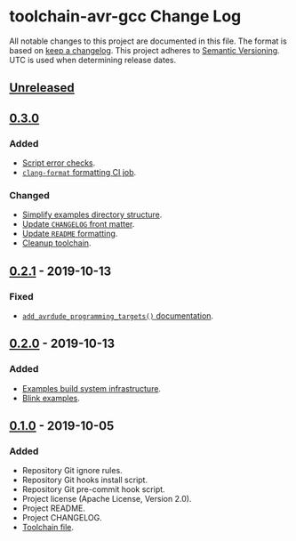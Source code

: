 # toolchain-avr-gcc Change Log
All notable changes to this project are documented in this file.
The format is based on [keep a changelog](https://keepachangelog.com/en/1.0.0/).
This project adheres to [Semantic Versioning](https://semver.org/).
UTC is used when determining release dates.

## [Unreleased](https://github.com/apcountryman/toolchain-avr-gcc/compare/master...develop)

## [0.3.0](https://github.com/apcountryman/toolchain-avr-gcc/compare/0.2.1...0.3.0)
### Added
- [Script error checks](https://github.com/apcountryman/toolchain-avr-gcc/issues/18).
- [`clang-format` formatting CI job](https://github.com/apcountryman/toolchain-avr-gcc/issues/25).

### Changed
- [Simplify examples directory structure](https://github.com/apcountryman/toolchain-avr-gcc/issues/19).
- [Update `CHANGELOG` front matter](https://github.com/apcountryman/toolchain-avr-gcc/issues/20).
- [Update `README` formatting](https://github.com/apcountryman/toolchain-avr-gcc/issues/21).
- [Cleanup toolchain](https://github.com/apcountryman/toolchain-avr-gcc/issues/22).

## [0.2.1](https://github.com/apcountryman/toolchain-avr-gcc/compare/0.2.0...0.2.1) - 2019-10-13
### Fixed
- [`add_avrdude_programming_targets()` documentation](https://github.com/apcountryman/toolchain-avr-gcc/issues/14).

## [0.2.0](https://github.com/apcountryman/toolchain-avr-gcc/compare/0.1.0...0.2.0) - 2019-10-13
### Added
- [Examples build system infrastructure](https://github.com/apcountryman/toolchain-avr-gcc/issues/5).
- [Blink examples](https://github.com/apcountryman/toolchain-avr-gcc/issues/6).

## [0.1.0](https://github.com/apcountryman/toolchain-avr-gcc/compare/0.0.0...0.1.0) - 2019-10-05
### Added
- Repository Git ignore rules.
- Repository Git hooks install script.
- Repository Git pre-commit hook script.
- Project license (Apache License, Version 2.0).
- Project README.
- Project CHANGELOG.
- [Toolchain file](https://github.com/apcountryman/toolchain-avr-gcc/issues/1).
